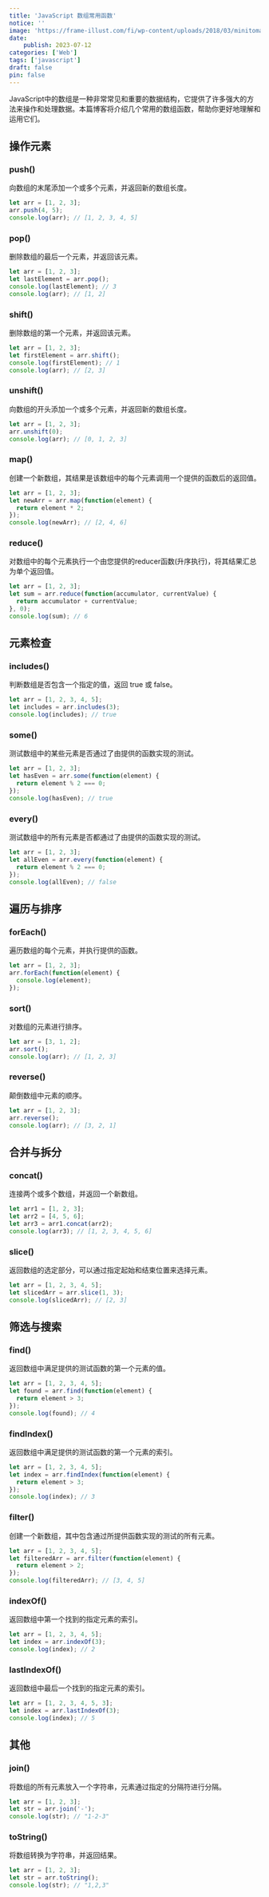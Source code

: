 ```yaml
---
title: 'JavaScript 数组常用函数'
notice: ''
image: 'https://frame-illust.com/fi/wp-content/uploads/2018/03/minitomato-400x400.png'
date:
    publish: 2023-07-12
categories: ['Web']
tags: ['javascript']
draft: false
pin: false
---
```

JavaScript中的数组是一种非常常见和重要的数据结构，它提供了许多强大的方法来操作和处理数据。本篇博客将介绍几个常用的数组函数，帮助你更好地理解和运用它们。

## 操作元素

### push()
向数组的末尾添加一个或多个元素，并返回新的数组长度。
```javascript
let arr = [1, 2, 3];
arr.push(4, 5);
console.log(arr); // [1, 2, 3, 4, 5]
```
### pop()
删除数组的最后一个元素，并返回该元素。
```javascript
let arr = [1, 2, 3];
let lastElement = arr.pop();
console.log(lastElement); // 3
console.log(arr); // [1, 2]
```
### shift()
删除数组的第一个元素，并返回该元素。
```javascript
let arr = [1, 2, 3];
let firstElement = arr.shift();
console.log(firstElement); // 1
console.log(arr); // [2, 3]
```

### unshift()
向数组的开头添加一个或多个元素，并返回新的数组长度。
```javascript
let arr = [1, 2, 3];
arr.unshift(0);
console.log(arr); // [0, 1, 2, 3]
```

### map()
创建一个新数组，其结果是该数组中的每个元素调用一个提供的函数后的返回值。
```javascript
let arr = [1, 2, 3];
let newArr = arr.map(function(element) {
  return element * 2;
});
console.log(newArr); // [2, 4, 6]
```

### reduce()
对数组中的每个元素执行一个由您提供的reducer函数(升序执行)，将其结果汇总为单个返回值。
```javascript
let arr = [1, 2, 3];
let sum = arr.reduce(function(accumulator, currentValue) {
  return accumulator + currentValue;
}, 0);
console.log(sum); // 6
```

## 元素检查

### includes()
判断数组是否包含一个指定的值，返回 true 或 false。
```javascript
let arr = [1, 2, 3, 4, 5];
let includes = arr.includes(3);
console.log(includes); // true
```

### some()
测试数组中的某些元素是否通过了由提供的函数实现的测试。
```javascript
let arr = [1, 2, 3];
let hasEven = arr.some(function(element) {
  return element % 2 === 0;
});
console.log(hasEven); // true
```
### every()
测试数组中的所有元素是否都通过了由提供的函数实现的测试。
```javascript
let arr = [1, 2, 3];
let allEven = arr.every(function(element) {
  return element % 2 === 0;
});
console.log(allEven); // false
```

## 遍历与排序

### forEach()
遍历数组的每个元素，并执行提供的函数。
```javascript
let arr = [1, 2, 3];
arr.forEach(function(element) {
  console.log(element);
});
```
### sort()
对数组的元素进行排序。
```javascript
let arr = [3, 1, 2];
arr.sort();
console.log(arr); // [1, 2, 3]
```
### reverse()
颠倒数组中元素的顺序。
```javascript
let arr = [1, 2, 3];
arr.reverse();
console.log(arr); // [3, 2, 1]
```

## 合并与拆分

### concat()
连接两个或多个数组，并返回一个新数组。
```javascript
let arr1 = [1, 2, 3];
let arr2 = [4, 5, 6];
let arr3 = arr1.concat(arr2);
console.log(arr3); // [1, 2, 3, 4, 5, 6]
```

### slice()
返回数组的选定部分，可以通过指定起始和结束位置来选择元素。
```javascript
let arr = [1, 2, 3, 4, 5];
let slicedArr = arr.slice(1, 3);
console.log(slicedArr); // [2, 3]
```

## 筛选与搜索

### find()
返回数组中满足提供的测试函数的第一个元素的值。
```javascript
let arr = [1, 2, 3, 4, 5];
let found = arr.find(function(element) {
  return element > 3;
});
console.log(found); // 4
```
### findIndex()
返回数组中满足提供的测试函数的第一个元素的索引。
```javascript
let arr = [1, 2, 3, 4, 5];
let index = arr.findIndex(function(element) {
  return element > 3;
});
console.log(index); // 3
```

### filter()
创建一个新数组，其中包含通过所提供函数实现的测试的所有元素。
```javascript
let arr = [1, 2, 3, 4, 5];
let filteredArr = arr.filter(function(element) {
  return element > 2;
});
console.log(filteredArr); // [3, 4, 5]
```

### indexOf()
返回数组中第一个找到的指定元素的索引。
```javascript
let arr = [1, 2, 3, 4, 5];
let index = arr.indexOf(3);
console.log(index); // 2
```

### lastIndexOf()
返回数组中最后一个找到的指定元素的索引。
```javascript
let arr = [1, 2, 3, 4, 5, 3];
let index = arr.lastIndexOf(3);
console.log(index); // 5
```

## 其他

### join()
将数组的所有元素放入一个字符串，元素通过指定的分隔符进行分隔。
```javascript
let arr = [1, 2, 3];
let str = arr.join('-');
console.log(str); // "1-2-3"
```

### toString()
将数组转换为字符串，并返回结果。
```javascript
let arr = [1, 2, 3];
let str = arr.toString();
console.log(str); // "1,2,3"
```